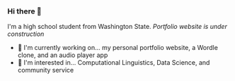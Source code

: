 ### Hi there 👋

<!--
**t-nair/t-nair** is a ✨ _special_ ✨ repository because its `README.md` (this file) appears on your GitHub profile.

Here are some ideas to get you started:

- 🔭 I’m currently working on ...
- 🌱 I’m currently learning ...
- 👯 I’m looking to collaborate on ...
- 🤔 I’m looking for help with ...
- 💬 Ask me about ...
- 📫 How to reach me: ...
- 😄 Pronouns: ...
- ⚡ Fun fact: ...
-->
I'm a high school student from Washington State. *Portfolio website is under construction*
 - 💪 I'm currently working on... my personal portfolio website, a Wordle clone, and an audio player app
 - 💭 I'm interested in... Computational Linguistics, Data Science, and community service